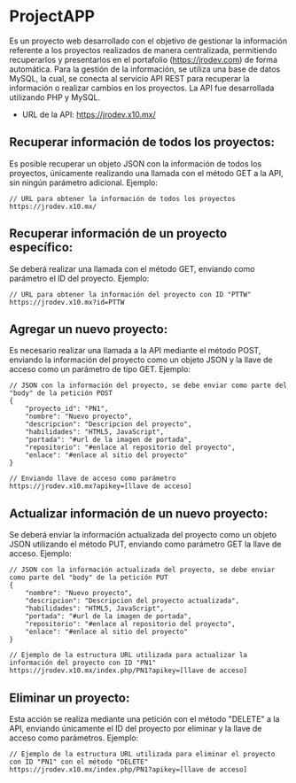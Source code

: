# ProjectAPP
Es un proyecto web desarrollado con el objetivo de gestionar la información referente a los proyectos realizados de manera centralizada, permitiendo recuperarlos y presentarlos en el portafolio (https://jrodev.com) de forma automática. 
Para la gestión de la información, se utiliza una base de datos MySQL, la cual, se conecta al servicio API REST para recuperar la información o realizar cambios en los proyectos. La API fue desarrollada utilizando PHP y MySQL.

- URL de la API: https://jrodev.x10.mx/

## Recuperar información de todos los proyectos:
Es posible recuperar un objeto JSON con la información de todos los proyectos, únicamente realizando una llamada con el método GET a la API, sin ningún parámetro adicional. Ejemplo: 
```
// URL para obtener la información de todos los proyectos
https://jrodev.x10.mx/
```

## Recuperar información de un proyecto específico:
Se deberá realizar una llamada con el método GET, enviando como parámetro el ID del proyecto. Ejemplo:

```
// URL para obtener la información del proyecto con ID "PTTW"
https://jrodev.x10.mx?id=PTTW
```

## Agregar un nuevo proyecto:
Es necesario realizar una llamada a la API mediante el método POST, enviando la información del proyecto como un objeto JSON y la llave de acceso como un parámetro de tipo GET. Ejemplo:

```
// JSON con la información del proyecto, se debe enviar como parte del "body" de la petición POST
{
	"proyecto_id": "PN1",
	"nombre": "Nuevo proyecto",
	"descripcion": "Descripcion del proyecto",
	"habilidades": "HTML5, JavaScript",
	"portada": "#url de la imagen de portada",
	"repositorio": "#enlace al repositorio del proyecto",
	"enlace": "#enlace al sitio del proyecto"
}
```

```
// Enviando llave de acceso como parámetro
https://jrodev.x10.mx?apikey=[llave de acceso]
```

## Actualizar información de un nuevo proyecto:
Se deberá enviar la información actualizada del proyecto como un objeto JSON utilizando el método PUT, enviando como parámetro GET la llave de acceso. Ejemplo:
```
// JSON con la información actualizada del proyecto, se debe enviar como parte del "body" de la petición PUT
{
	"nombre": "Nuevo proyecto",
	"descripcion": "Descripcion del proyecto actualizada",
	"habilidades": "HTML5, JavaScript",
	"portada": "#url de la imagen de portada",
	"repositorio": "#enlace al repositorio del proyecto",
	"enlace": "#enlace al sitio del proyecto"
}
```

```
// Ejemplo de la estructura URL utilizada para actualizar la información del proyecto con ID "PN1"
https://jrodev.x10.mx/index.php/PN1?apikey=[llave de acceso]
```

## Eliminar un proyecto:
Esta acción se realiza mediante una petición con el método "DELETE" a la API, enviando únicamente el ID del proyecto por eliminar y la llave de acceso como parámetros. Ejemplo:

```
// Ejemplo de la estructura URL utilizada para eliminar el proyecto con ID "PN1" con el método "DELETE" 
https://jrodev.x10.mx/index.php/PN1?apikey=[llave de acceso]
```
